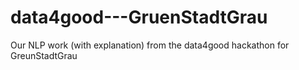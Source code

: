 # data4good---GruenStadtGrau
Our NLP work (with explanation) from the data4good hackathon for GreunStadtGrau
